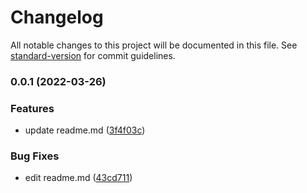 # Changelog

All notable changes to this project will be documented in this file. See [standard-version](https://github.com/conventional-changelog/standard-version) for commit guidelines.

### 0.0.1 (2022-03-26)


### Features

* update readme.md ([3f4f03c](https://github.com/vuthanhbayit/vue3-hocs/commit/3f4f03c0f330f6fee5225ad168ca2be0b738f7a1))


### Bug Fixes

* edit readme.md ([43cd711](https://github.com/vuthanhbayit/vue3-hocs/commit/43cd71121c96d36034c3edaa590cfc4e7fe9bb37))
